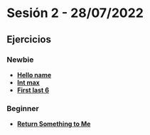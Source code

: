 # Sesión 2 - 28/07/2022

## Ejercicios

### Newbie

- [**Hello name**](../exercises/hello-name/)
- [**Int max**](../exercises/int-max/)
- [**First last 6**](../exercises/first-last-6/)

### Beginner

- [**Return Something to Me**](../exercises/return-something-warmup/)

